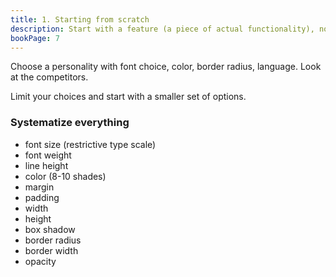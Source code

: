 ```yaml
---
title: 1. Starting from scratch
description: Start with a feature (a piece of actual functionality), not the layout (the shell). Design in grayscale with spacing, contrast and size, in low-fidelity to move fast. You end up with a clearer interface and strong hierarchy.
bookPage: 7
---
```

Choose a personality with font choice, color, border radius, language. Look at the competitors.

Limit your choices and start with a smaller set of options.

### Systematize everything
- font size (restrictive type scale)
- font weight
- line height
- color (8-10 shades)
- margin
- padding
- width
- height
- box shadow
- border radius
- border width
- opacity
